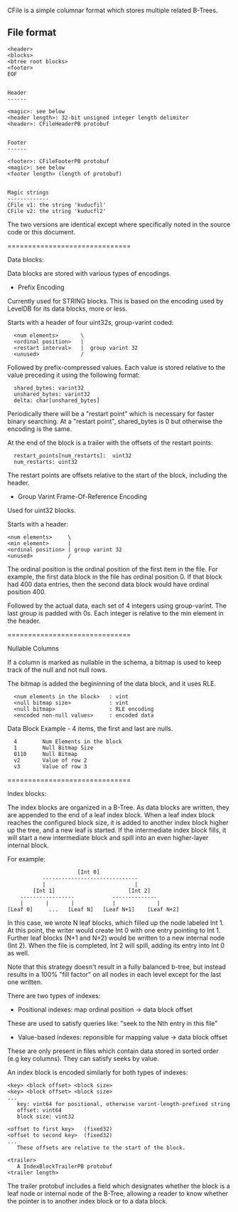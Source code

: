 <!---
Licensed under the Apache License, Version 2.0 (the "License");
you may not use this file except in compliance with the License.
You may obtain a copy of the License at

    http://www.apache.org/licenses/LICENSE-2.0

Unless required by applicable law or agreed to in writing, software
distributed under the License is distributed on an "AS IS" BASIS,
WITHOUT WARRANTIES OR CONDITIONS OF ANY KIND, either express or implied.
See the License for the specific language governing permissions and
limitations under the License.
-->
CFile is a simple columnar format which stores multiple related B-Trees.


File format
-----------------
```
<header>
<blocks>
<btree root blocks>
<footer>
EOF


Header
------

<magic>: see below
<header length>: 32-bit unsigned integer length delimiter
<header>: CFileHeaderPB protobuf


Footer
------

<footer>: CFileFooterPB protobuf
<magic>: see below
<footer length> (length of protobuf)


Magic strings
-------------
CFile v1: the string 'kuducfil'
CFile v2: the string 'kuducfl2'
```

The two versions are identical except where specifically noted in the source
code or this document.

==============================

Data blocks:

Data blocks are stored with various types of encodings.

* Prefix Encoding

Currently used for STRING blocks. This is based on the encoding used
by LevelDB for its data blocks, more or less.

Starts with a header of four uint32s, group-varint coded:
```
  <num elements>       \
  <ordinal position>   |
  <restart interval>   |  group varint 32
  <unused>             /
```
Followed by prefix-compressed values. Each value is stored relative
to the value preceding it using the following format:
```
  shared_bytes: varint32
  unshared_bytes: varint32
  delta: char[unshared_bytes]
```
Periodically there will be a "restart point" which is necessary for
faster binary searching. At a "restart point", shared_bytes is
0 but otherwise the encoding is the same.

At the end of the block is a trailer with the offsets of the
restart points:
```
  restart_points[num_restarts]:  uint32
  num_restarts: uint32
```
The restart points are offsets relative to the start of the block,
including the header.


* Group Varint Frame-Of-Reference Encoding

Used for uint32 blocks.

Starts with a header:
```
<num elements>     \
<min element>      |
<ordinal position> | group varint 32
<unused>           /
```
The ordinal position is the ordinal position of the first item in the
file. For example, the first data block in the file has ordinal position
0. If that block had 400 data entries, then the second data block would
have ordinal position 400.

Followed by the actual data, each set of 4 integers using group-varint.
The last group is padded with 0s.
Each integer is relative to the min element in the header.

==============================

Nullable Columns

If a column is marked as nullable in the schema, a bitmap is used to keep track
of the null and not null rows.

The bitmap is added the begininning of the data block, and it uses RLE.
```
  <num elements in the block>   : vint
  <null bitmap size>            : vint
  <null bitmap>                 : RLE encoding
  <encoded non-null values>     : encoded data
```
Data Block Example - 4 items, the first and last are nulls.
```
  4        Num Elements in the block
  1        Null Bitmap Size
  0110     Null Bitmap
  v2       Value of row 2
  v3       Value of row 3
```
==============================

Index blocks:

The index blocks are organized in a B-Tree. As data blocks are written,
they are appended to the end of a leaf index block. When a leaf index
block reaches the configured block size, it is added to another index
block higher up the tree, and a new leaf is started. If the intermediate
index block fills, it will start a new intermediate block and spill into
an even higher-layer internal block.

For example:
```
                      [Int 0]
           ------------------------------
           |                            |
        [Int 1]                       [Int 2]
    -----------------            --------------
    |       |       |            |             |
[Leaf 0]     ...   [Leaf N]   [Leaf N+1]    [Leaf N+2]
```

In this case, we wrote N leaf blocks, which filled up the node labeled
Int 1. At this point, the writer would create Int 0 with one entry pointing
to Int 1. Further leaf blocks (N+1 and N+2) would be written to a new
internal node (Int 2). When the file is completed, Int 2 will spill,
adding its entry into Int 0 as well.

Note that this strategy doesn't result in a fully balanced b-tree, but instead
results in a 100% "fill factor" on all nodes in each level except for the last
one written.

There are two types of indexes:

- Positional indexes: map ordinal position -> data block offset

These are used to satisfy queries like: "seek to the Nth entry in this file"

- Value-based indexes: reponsible for mapping value -> data block offset

These are only present in files which contain data stored in sorted order
(e.g key columns). They can satisfy seeks by value.


An index block is encoded similarly for both types of indexes:
```
<key> <block offset> <block size>
<key> <block offset> <block size>
...
   key: vint64 for positional, otherwise varint-length-prefixed string
   offset: vint64
   block size: vint32

<offset to first key>   (fixed32)
<offset to second key>  (fixed32)
...
   These offsets are relative to the start of the block.

<trailer>
   A IndexBlockTrailerPB protobuf
<trailer length>
```
The trailer protobuf includes a field which designates whether the block
is a leaf node or internal node of the B-Tree, allowing a reader to know
whether the pointer is to another index block or to a data block.
